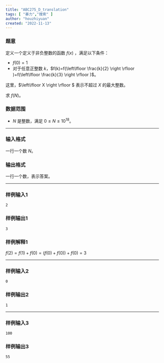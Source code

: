 ```yaml
---
title: "ABC275_D_translation"
tags: [ "暴力","搜索" ]
author: "houzhiyuan"
created: "2022-11-13"
---
```


### 题意

定义一个定义于非负整数的函数 $f(x)$ ，满足以下条件：

- $f(0)=1$
- 对于任意正整数 $k$，$f(k)=f(\left\lfloor \frac{k}{2} \right \rfloor )+f(\left\lfloor \frac{k}{3} \right \rfloor )$。

这里，$\left\lfloor X \right \rfloor $ 表示不超过 $X$ 的最大整数。

求 $f(N)$。

### 数据范围

- $N$ 是整数，满足 $0\le N\le 10^{18}$。

---

### 输入格式

一行一个数 $N$。

### 输出格式

一行一个数，表示答案。

---

### 样例输入1

```
2
```

### 样例输出1

```
3
```

### 样例解释1

$f(2)=f(1)+f(0)=(f(0)+f(0))+f(0)=3$

---

### 样例输入2

```
0
```

### 样例输出2

```
1
```

---

### 样例输入3

```
100
```

### 样例输出3

```
55
```